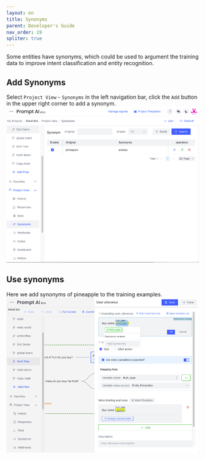 ```yaml
---
layout: en
title: Synonyms
parent: Developer's Guide
nav_order: 19
spliter: true
---
```


Some entities have synonyms, which could be used to argument the training data to improve intent classification and entity recognition.  

## Add Synonyms
Select `Project View` - `Synonyms` in the left navigation bar, click the `Add` button in the upper right corner to add a synonym.
![01-synonym](/assets/images/tutorial/synonym/01-synonym.png)

## Use synonyms
Here we add synonyms of pineapple to the training examples. 
![03-synonym](/assets/images/tutorial/synonym/02-synonym.png)
